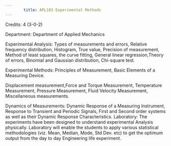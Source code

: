 ```yaml
---
        title: APL103 Experimental Methods
---
```

Credits: 4 (3-0-2)

Department: Department of Applied Mechanics

Experimental Analysis: Types of measurements and errors, Relative frequency distribution, Histogram, True value, Precision of measurement, Method of least squares, the curve fitting, General linear regression,Theory of errors, Binomial and Gaussian distribution, Chi-square test.

Experimental Methods: Principles of Measurement, Basic Elements of a Measuring Device.

Displacement measurement,Force and Torque Measurement, Temperature Measurement, Pressure Measurement, Fluid Velocity Measurement, Miscellaneous measurements.

Dynamics of Measurements: Dynamic Response of a Measuring Instrument, Response to Transient and Periodic Signals, First and Second order systems as well as their Dynamic Response Characteristics. Laboratory: The experiments have been designed to understand experimental Analysis physically. Laboratory will enable the students to apply various statistical methodologies (viz. Mean, Median, Mode, Std Dev. etc) to get the optimum output from the day to day Engineering life experiment.